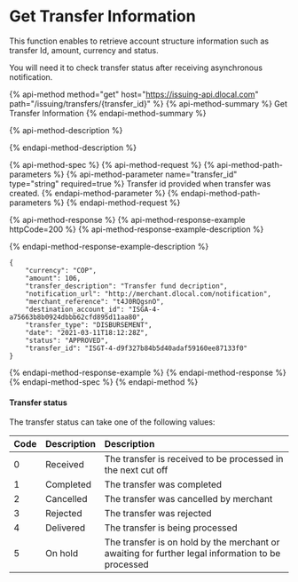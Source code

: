 # Get Transfer Information

This function enables to retrieve account structure information such as transfer Id, amount, currency and status.

You will need it to check transfer status after receiving asynchronous notification.

{% api-method method="get" host="https://issuing-api.dlocal.com" path="/issuing/transfers/{transfer\_id}" %}
{% api-method-summary %}
Get Transfer Information
{% endapi-method-summary %}

{% api-method-description %}

{% endapi-method-description %}

{% api-method-spec %}
{% api-method-request %}
{% api-method-path-parameters %}
{% api-method-parameter name="transfer\_id" type="string" required=true %}
Transfer id provided when transfer was created.
{% endapi-method-parameter %}
{% endapi-method-path-parameters %}
{% endapi-method-request %}

{% api-method-response %}
{% api-method-response-example httpCode=200 %}
{% api-method-response-example-description %}

{% endapi-method-response-example-description %}

```
{
    "currency": "COP",
    "amount": 106,
    "transfer_description": "Transfer fund decription",
    "notification_url": "http://merchant.dlocal.com/notification",
    "merchant_reference": "t4J0RQgsnO",
    "destination_account_id": "ISGA-4-a75663b8b0924dbbb62cfd895d11aa80",
    "transfer_type": "DISBURSEMENT",
    "date": "2021-03-11T18:12:28Z",
    "status": "APPROVED",
    "transfer_id": "ISGT-4-d9f327b84b5d40adaf59160ee87133f0"
} 
```
{% endapi-method-response-example %}
{% endapi-method-response %}
{% endapi-method-spec %}
{% endapi-method %}

#### Transfer status

The transfer status can take one of the following values:

| Code | Description | Description |
| :--- | :--- | :--- |
| 0 | Received | The transfer is received to be processed in the next cut off |
| 1 | Completed | The transfer was completed |
| 2 | Cancelled | The transfer was cancelled by merchant |
| 3 | Rejected | The transfer was rejected |
| 4 | Delivered | The transfer is being processed  |
| 5 | On hold | The transfer is on hold by the merchant or awaiting for further legal information to be processed |

